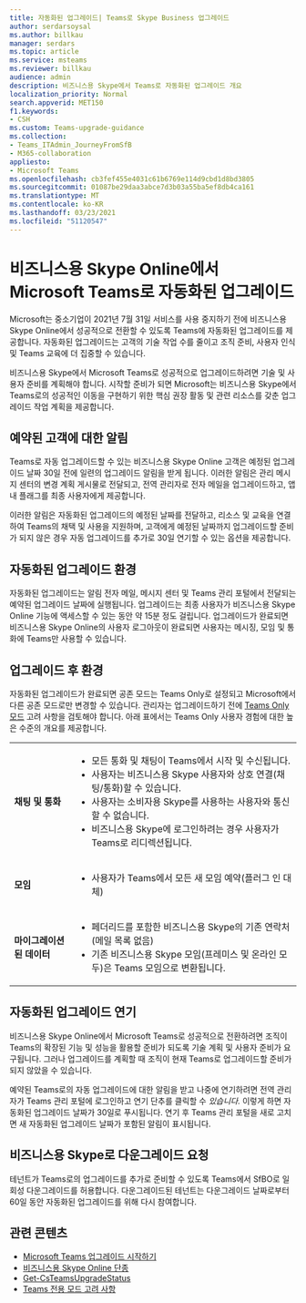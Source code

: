 ```yaml
---
title: 자동화된 업그레이드| Teams로 Skype Business 업그레이드
author: serdarsoysal
ms.author: billkau
manager: serdars
ms.topic: article
ms.service: msteams
ms.reviewer: billkau
audience: admin
description: 비즈니스용 Skype에서 Teams로 자동화된 업그레이드 개요
localization_priority: Normal
search.appverid: MET150
f1.keywords:
- CSH
ms.custom: Teams-upgrade-guidance
ms.collection:
- Teams_ITAdmin_JourneyFromSfB
- M365-collaboration
appliesto:
- Microsoft Teams
ms.openlocfilehash: cb3fef455e4031c61b6769e114d9cbd1d8bd3805
ms.sourcegitcommit: 01087be29daa3abce7d3b03a55ba5ef8db4ca161
ms.translationtype: MT
ms.contentlocale: ko-KR
ms.lasthandoff: 03/23/2021
ms.locfileid: "51120547"
---
```

# <a name="automated-upgrades-from-skype-for-business-online-to-microsoft-teams"></a>비즈니스용 Skype Online에서 Microsoft Teams로 자동화된 업그레이드

Microsoft는 중소기업이 2021년 7월 31일 서비스를 사용 중지하기 전에 비즈니스용 Skype Online에서 성공적으로 전환할 수 있도록 Teams에 자동화된 업그레이드를 제공합니다. 자동화된 업그레이드는 고객의 기술 작업 수를 줄이고 조직 준비, 사용자 인식 및 Teams 교육에 더 집중할 수 있습니다.

비즈니스용 Skype에서 Microsoft Teams로 성공적으로 업그레이드하려면 기술 및 사용자 준비를 계획해야 합니다. 시작할 준비가 되면 Microsoft는 비즈니스용 [](upgrade-basic.md) Skype에서 Teams로의 성공적인 이동을 구현하기 위한 핵심 권장 활동 및 관련 리소스를 갖춘 업그레이드 작업 계획을 제공합니다.

## <a name="notifications-for-scheduled-customers"></a>예약된 고객에 대한 알림

Teams로 자동 업그레이드할 수 있는 비즈니스용 Skype Online 고객은 예정된 업그레이드 날짜 30일 전에 일련의 업그레이드 알림을 받게 됩니다. 이러한 알림은 관리  메시지 센터의 변경 계획 게시물로 전달되고, 전역 관리자로 전자 메일을 업그레이드하고, 앱 내 플래그를 최종 사용자에게 제공합니다.

이러한 알림은 자동화된 업그레이드의 예정된 날짜를 전달하고, 리소스 및 교육을 연결하여 Teams의 채택 및 사용을 지원하며, 고객에게 예정된 날짜까지 업그레이드할 준비가 되지 않은 경우 자동 업그레이드를 추가로 30일 연기할 수 있는 옵션을 제공합니다.

## <a name="the-automated-upgrade-experience"></a>자동화된 업그레이드 환경

자동화된 업그레이드는 알림 전자 메일, 메시지 센터 및 Teams 관리 포털에서 전달되는 예약된 업그레이드 날짜에 실행됩니다. 업그레이드는 최종 사용자가 비즈니스용 Skype Online 기능에 액세스할 수 있는 동안 약 15분 정도 걸립니다. 업그레이드가 완료되면 비즈니스용 Skype Online의 사용자 로그아웃이 완료되면 사용자는 메시징, 모임 및 통화에 Teams만 사용할 수 있습니다.

## <a name="the-post-upgrade-experience"></a>업그레이드 후 환경

자동화된 업그레이드가 완료되면 공존 모드는 Teams Only로 설정되고 Microsoft에서 다른 공존 모드로만 변경할 수 있습니다.  관리자는 업그레이드하기 전에 [Teams Only 모드](teams-only-mode-considerations.md) 고려 사항을 검토해야 합니다. 아래 표에서는 Teams Only 사용자 경험에 대한 높은 수준의 개요를 제공합니다.


|  |  |
|---------|---------|
|**채팅 및 통화**     | <UL><LI>모든 통화 및 채팅이 Teams에서 시작 및 수신됩니다.<LI>사용자는 비즈니스용 Skype 사용자와 상호 연결(채팅/통화)할 수 있습니다.<LI>사용자는 소비자용 Skype를 사용하는 사용자와 통신할 수 없습니다.<LI>비즈니스용 Skype에 로그인하려는 경우 사용자가 Teams로 리디렉션됩니다.      </UL>  |
|**모임**     |  <UL><LI>사용자가 Teams에서 모든 새 모임 예약(플러그 인 대체)    </UL>   |
|**마이그레이션된 데이터**     |<UL><LI>페더리드를 포함한 비즈니스용 Skype의 기존 연락처(메일 목록 없음)<LI>기존 비즈니스용 Skype 모임(프레미스 및 온라인 모두)은 Teams 모임으로 변환됩니다.</UL>         |

## <a name="postponing-your-automated-upgrade"></a>자동화된 업그레이드 연기

비즈니스용 Skype Online에서 Microsoft Teams로 성공적으로 전환하려면 조직이 Teams의 확장된 기능 및 성능을 활용할 준비가 되도록 기술 계획 및 사용자 준비가 요구됩니다. 그러나 업그레이드를 계획할 때 조직이 현재 Teams로 업그레이드할 준비가 되지 않았을 수 있습니다.

예약된 Teams로의 자동 업그레이드에 대한 알림을 받고 나중에 연기하려면 전역 관리자가 Teams 관리 포털에 로그인하고 연기 단추를 클릭할 수 *있습니다.* 이렇게 하면 자동화된 업그레이드 날짜가 30일로 푸시됩니다. 연기 후 Teams 관리 포털을 새로 고치면 새 자동화된 업그레이드 날짜가 포함된 알림이 표시됩니다.

## <a name="requests-to-downgrade-to-skype-for-business"></a>비즈니스용 Skype로 다운그레이드 요청

테넌트가 Teams로의 업그레이드를 추가로 준비할 수 있도록 Teams에서 SfBO로 일회성 다운그레이드를 허용합니다. 다운그레이드된 테넌트는 다운그레이드 날짜로부터 60일 동안 자동화된 업그레이드를 위해 다시 참여합니다.

## <a name="related-content"></a>관련 콘텐츠

- [Microsoft Teams 업그레이드 시작하기](upgrade-start-here.md)
- [비즈니스용 Skype Online 단종](skype-for-business-online-retirement.md)
- [Get-CsTeamsUpgradeStatus](/powershell/module/skype/get-csteamsupgradestatus?view=skype-ps)
- [Teams 전용 모드 고려 사항](teams-only-mode-considerations.md)